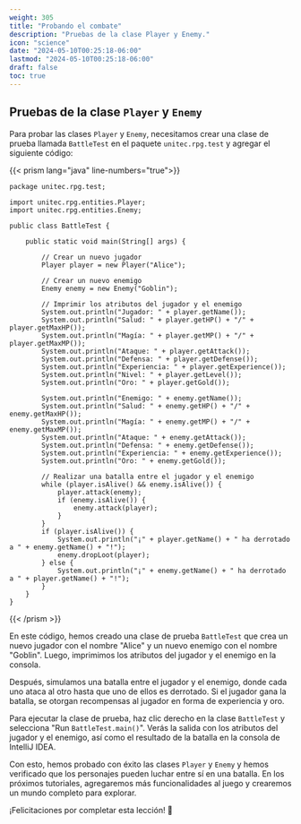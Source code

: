 ```yaml
---
weight: 305
title: "Probando el combate"
description: "Pruebas de la clase Player y Enemy."
icon: "science"
date: "2024-05-10T00:25:18-06:00"
lastmod: "2024-05-10T00:25:18-06:00"
draft: false
toc: true
---
```


## Pruebas de la clase `Player` y `Enemy`

Para probar las clases `Player` y `Enemy`, necesitamos crear una clase de prueba llamada `BattleTest` en el
paquete `unitec.rpg.test` y agregar el siguiente código:

{{< prism lang="java" line-numbers="true">}}

    package unitec.rpg.test;

    import unitec.rpg.entities.Player;
    import unitec.rpg.entities.Enemy;

    public class BattleTest {

        public static void main(String[] args) {

            // Crear un nuevo jugador
            Player player = new Player("Alice");

            // Crear un nuevo enemigo
            Enemy enemy = new Enemy("Goblin");

            // Imprimir los atributos del jugador y el enemigo
            System.out.println("Jugador: " + player.getName());
            System.out.println("Salud: " + player.getHP() + "/" + player.getMaxHP());
            System.out.println("Magía: " + player.getMP() + "/" + player.getMaxMP());
            System.out.println("Ataque: " + player.getAttack());
            System.out.println("Defensa: " + player.getDefense());
            System.out.println("Experiencia: " + player.getExperience());
            System.out.println("Nivel: " + player.getLevel());
            System.out.println("Oro: " + player.getGold());

            System.out.println("Enemigo: " + enemy.getName());
            System.out.println("Salud: " + enemy.getHP() + "/" + enemy.getMaxHP());
            System.out.println("Magía: " + enemy.getMP() + "/" + enemy.getMaxMP());
            System.out.println("Ataque: " + enemy.getAttack());
            System.out.println("Defensa: " + enemy.getDefense());
            System.out.println("Experiencia: " + enemy.getExperience());
            System.out.println("Oro: " + enemy.getGold());

            // Realizar una batalla entre el jugador y el enemigo
            while (player.isAlive() && enemy.isAlive()) {
                player.attack(enemy);
                if (enemy.isAlive()) {
                    enemy.attack(player);
                }
            }
            if (player.isAlive()) {
                System.out.println("¡" + player.getName() + " ha derrotado a " + enemy.getName() + "!");
                enemy.dropLoot(player);
            } else {
                System.out.println("¡" + enemy.getName() + " ha derrotado a " + player.getName() + "!");
            }
        }
    }

{{< /prism >}}

En este código, hemos creado una clase de prueba `BattleTest` que crea un nuevo jugador con el nombre "Alice" y un nuevo
enemigo con el nombre "Goblin". Luego, imprimimos los atributos del jugador y el enemigo en la consola.

Después, simulamos una batalla entre el jugador y el enemigo, donde cada uno ataca al otro hasta que uno de ellos es
derrotado. Si el jugador gana la batalla, se otorgan recompensas al jugador en forma de experiencia y oro.

Para ejecutar la clase de prueba, haz clic derecho en la clase `BattleTest` y selecciona "Run `BattleTest.main()`".
Verás la salida con los atributos del jugador y el enemigo, así como el resultado de la batalla en la consola de
IntelliJ IDEA.

Con esto, hemos probado con éxito las clases `Player` y `Enemy` y hemos verificado que los personajes pueden luchar
entre sí en una batalla. En los próximos tutoriales, agregaremos más funcionalidades al juego y crearemos un mundo
completo para explorar.

¡Felicitaciones por completar esta lección! 🎉